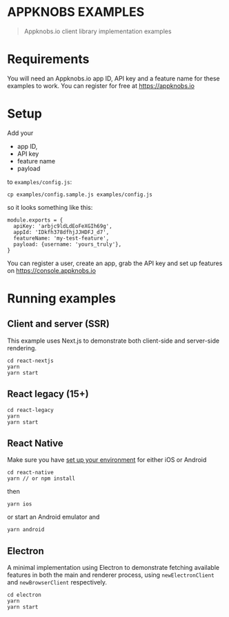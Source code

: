 # APPKNOBS EXAMPLES

> Appknobs.io client library implementation examples

# Requirements

You will need an Appknobs.io app ID, API key and a feature name for these examples to work.
You can register for free at https://appknobs.io

# Setup

Add your

* app ID,
* API key
* feature name
* payload

to `examples/config.js`:

```
cp examples/config.sample.js examples/config.js
```

so it looks something like this:

```
module.exports = {
  apiKey: 'arbjc9ldLdEoFeXGIh69g',
  appId: 'IDkfh378dfhjJJHDFJ_d7',
  featureName: 'my-test-feature',
  payload: {username: 'yours_truly'},
}
```

You can register a user, create an app, grab the API key and set up features on https://console.appknobs.io

# Running examples

## Client and server (SSR)

This example uses Next.js to demonstrate both client-side and server-side rendering.

```
cd react-nextjs
yarn
yarn start
```

## React legacy (15+)

```
cd react-legacy
yarn
yarn start
```

## React Native

Make sure you have [set up your environment](https://facebook.github.io/react-native/docs/getting-started.html) for either iOS or Android

```
cd react-native
yarn // or npm install
```

then

```
yarn ios
```

or start an Android emulator and

```
yarn android
```

## Electron

A minimal implementation using Electron to demonstrate fetching available features in both the main and renderer process, using `newElectronClient` and `newBrowserClient` respectively.

```
cd electron
yarn
yarn start
```
